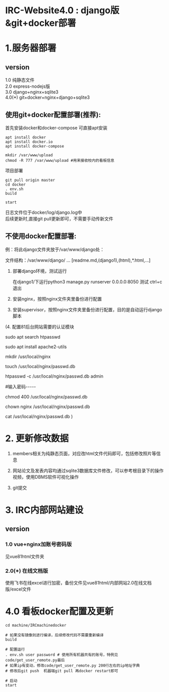 # IRC-Website4.0 : django版&git+docker部署

# 1.服务器部署
## version
1.0 纯静态文件  
2.0 express-nodejs版  
3.0 django+nginx+sqlite3  
4.0(*) git+docker+nginx+django+sqlite3  

## 使用git+docker配置部署(推荐):
首先安装docker和docker-compose 可直接apt安装
```
apt install docker
apt install docker.io
apt install docker-compose

mkdir /var/www/upload
chmod -R 777 /var/www/upload #用来接收校内的看板信息

```
项目部署
```
git pull origin master
cd docker
. env.sh
build

start
```
日志文件位于docker/log/django.log中  
后续更新时,直接git pull更新即可，不需要手动传新文件


## 不使用docker配置部署:

例：将此django文件夹放于/var/www/django处：

文件结构：/var/www/django/ ...  [readme.md,(django1),(html),*.html,...]

1. 部署django环境，测试运行

   在django1/下运行python3 manage.py runserver 0.0.0.0:8050 测试 ctrl+c退出

2. 安装nginx，按照nginx文件夹里备份进行配置

3. 安装supervisor，按照nginx文件夹里备份进行配置，目的是自动运行django脚本

(4. 配置81后台网站需要的认证模块

   sudo apt search htpasswd

   sudo apt install apache2-utils

   mkdir /usr/local/nginx

   touch /usr/local/nginx/passwd.db

   htpasswd -c /usr/local/nginx/passwd.db admin

   #输入密码-----

   chmod 400 /usr/local/nginx/passwd.db

   chown nginx  /usr/local/nginx/passwd.db

   cat /usr/local/nginx/passwd.db
)
   

# 2. 更新修改数据

1. members相关为纯静态页面，对应改html文件代码即可，包括修改照片等信息


2. 网站论文及发表内容均通过sqlite3数据库文件修改，可以参考根目录下的操作视频，使用DBMS软件可视化操作

3. git提交

# 3. IRC内部网站建设
## version
### 1.0 vue+nginx加账号密码版
见vue81html文件夹
### 2.0(*) 在线文档版
使用飞书在线excel进行加密，备份文件见vue81html/内部网站2.0在线文档版/excel文件


# 4.0 看板docker配置及更新
```
cd machine/IRCmachinedocker

# 如果没有镜像则进行编译，后续修改代码不需要重新编译
build

# 配置运行
. env.sh user password # 使用所有机器共有的账号，特例见code/get_user_remote.py最后
# 如果ip有变动，修改code/get_user_remote.py 200行左右的ip地址字典
# 修改后git push  机器端git pull 再docker restart即可

# 启动
start
```
